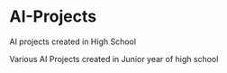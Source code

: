 # AI-Projects
AI projects created in High School

Various AI Projects created in Junior year of high school

